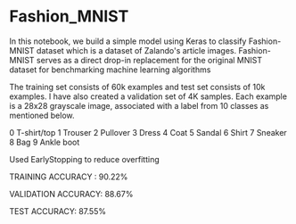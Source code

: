 # Fashion_MNIST
In this notebook, we build a simple model using Keras to classify Fashion-MNIST dataset which is a dataset of Zalando's article images. Fashion-MNIST serves as a direct drop-in replacement for the original MNIST dataset for benchmarking machine learning algorithms

The training set consists of 60k examples and test set consists of 10k examples. I have also created a validation set of 4K samples. Each example is a 28x28 grayscale image, associated with a label from 10 classes as mentioned below.

0 T-shirt/top
1 Trouser
2 Pullover
3 Dress
4 Coat
5 Sandal
6 Shirt
7 Sneaker
8 Bag
9 Ankle boot

Used EarlyStopping to reduce overfitting

TRAINING ACCURACY : 90.22%

VALIDATION ACCURACY: 88.67%

TEST ACCURACY: 87.55%
